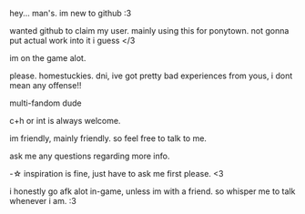 hey... man's. im new to github :3

wanted github to claim my user. mainly using this for ponytown. not gonna put actual work into it i guess </3

im on the game alot.

please. homestuckies. dni, ive got pretty bad experiences from yous, i dont mean any offense!!

multi-fandom dude

c+h or int is always welcome.

im friendly, mainly friendly.
so feel free to talk to me.

ask me any questions regarding more info.

-☆ inspiration is fine, just have to ask me first please. <3

i honestly go afk alot in-game, unless im with a friend. so whisper me to talk whenever i am. :3

